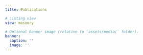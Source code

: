 ```yaml
---
title: Publications

# Listing view
view: masonry

# Optional banner image (relative to `assets/media/` folder).
banner:
  caption: ''
  image: ''
---
```

